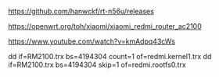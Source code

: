 https://github.com/hanwckf/rt-n56u/releases

https://openwrt.org/toh/xiaomi/xiaomi_redmi_router_ac2100

https://www.youtube.com/watch?v=kmAdpq43cWs

dd if=RM2100.trx bs=4194304 count=1 of=redmi.kernel1.trx 
dd if=RM2100.trx bs=4194304 skip=1 of=redmi.rootfs0.trx